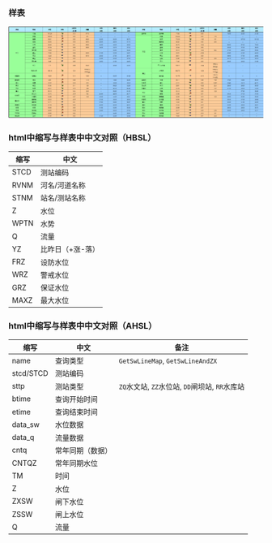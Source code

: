 
### 样表

![hbsl样表](/docs/pics/hbsl-样表-2023020808.png)

### html中缩写与样表中中文对照（HBSL）

| 缩写 | 中文 |
|------|------|
| STCD | 测站编码 |
| RVNM | 河名/河道名称 |
| STNM | 站名/测站名称 |
| Z | 水位 |
| WPTN | 水势 |
| Q | 流量 |
| YZ | 比昨日（+涨-落） |
| FRZ | 设防水位 |
| WRZ | 警戒水位 |
| GRZ | 保证水位 |
| MAXZ | 最大水位 |

### html中缩写与样表中中文对照（AHSL）

| 缩写 | 中文 | 备注 |
|------|------|------|
| name | 查询类型 | `GetSwLineMap`, `GetSwLineAndZX` |
| stcd/STCD | 测站编码 |  |
| sttp | 测站类型 | `ZQ`水文站, `ZZ`水位站, `DD`闸坝站, `RR`水库站 |
| btime | 查询开始时间 |  |
| etime | 查询结束时间 |  |
| data_sw | 水位数据 |  |
| data_q | 流量数据 |  |
| cntq | 常年同期（数据） |  |
| CNTQZ | 常年同期水位 |  |
| TM | 时间 |  |
| Z | 水位 |  |
| ZXSW | 闸下水位 |  |
| ZSSW | 闸上水位 |  |
| Q | 流量 |  |
